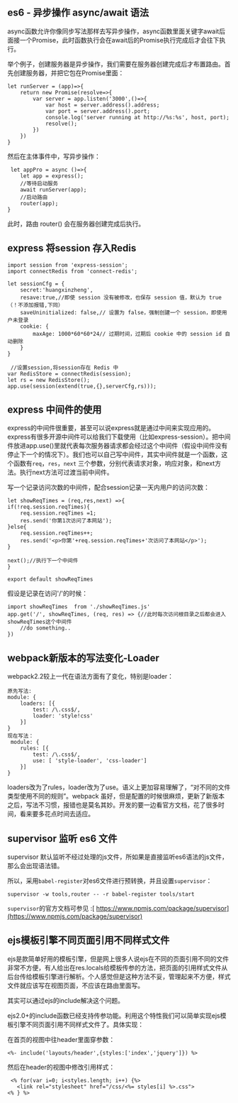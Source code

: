 es6 - 异步操作 async/await 语法
---
async函数允许你像同步写法那样去写异步操作，async函数里面关键字await后面接一个Promise，此时函数执行会在await后的Promise执行完成后才会往下执行。

举个例子，创建服务器是异步操作，我们需要在服务器创建完成后才布置路由。首先创建服务器，并把它包在Promise里面：

    let runServer = (app)=>{
		return new Promise(resolve=>{
			var server = app.listen('3000',()=>{
				var host = server.address().address;
  				var port = server.address().port;
				console.log('server running at http://%s:%s', host, port);
				resolve();
			})
		}) 
    } 

然后在主体事件中，写异步操作：

     let appPro = async ()=>{
		let app = express();
		//等待启动服务 
		await runServer(app);
		//启动路由
		router(app);
    }

此时，路由 router() 会在服务器创建完成后执行。

express 将session 存入Redis
---

    import session from 'express-session';
    import connectRedis from 'connect-redis';

    let sessionCfg = {
		secret:'huangxinzheng',
		resave:true,//即使 session 没有被修改，也保存 session 值，默认为 true（！不添加报错,下同）
		saveUninitialized: false,// 设置为 false，强制创建一个 session，即使用户未登录
		cookie: {
		    maxAge: 1000*60*60*24// 过期时间，过期后 cookie 中的 session id 自动删除
		}
	}
	
     //设置session,将session存在 Redis 中
	var RedisStore = connectRedis(session);
	let rs = new RedisStore();
	app.use(session(extend(true,{},serverCfg,rs)));

express 中间件的使用
---
express的中间件很重要，甚至可以说express就是通过中间来实现应用的。express有很多开源中间件可以给我们下载使用（比如express-session）。把中间件放进app.use()里就代表每次服务器请求都会经过这个中间件（假设中间件没有停止下一个的情况下）。我们也可以自己写中间件，其实中间件就是一个函数，这个函数有`req`，`res`，`next` 三个参数，分别代表请求对象，响应对象，和next方法。执行next方法可过渡当前中间件。

写一个记录访问次数的中间件，配合session记录一天内用户的访问次数：

    let showReqTimes = (req,res,next) =>{
	if(!req.session.reqTimes){
		req.session.reqTimes =1;
		res.send('你第1次访问了本网站');
	}else{
		req.session.reqTimes++;
		res.send('<p>你第'+req.session.reqTimes+'次访问了本网站</p>');
	}
	
	next();//执行下一个中间件
    }

    export default showReqTimes

假设是记录在访问'/'的时候：

    import showReqTimes  from './showReqTimes.js'
    app.get('/', showReqTimes, (req, res) => {//此时每次访问根目录之后都会进入showReqTimes这个中间件
		//do something..
    })

webpack新版本的写法变化-Loader
---
webpack2.2较上一代在语法方面有了变化，特别是loader：

	原先写法:
	module: {
		loaders: [{
			test: /\.css$/,
			loader: 'style!css'
		}]
	}
	现在写法：
	 module: {
        rules: [{
            test: /\.css$/,
            use: [ 'style-loader', 'css-loader']
        }]
    }

loaders改为了rules，loader改为了use。语义上更加容易理解了，“对不同的文件类型使用不同的规则”。webpack 虽好，但是配置的时候很麻烦，更新了新版本之后，写法不习惯，报错也是莫名其妙。开发的要一边看官方文档，花了很多时间，看来要多花点时间去适应。


supervisor 监听 es6 文件
---
supervisor 默认监听不经过处理的js文件，所如果是直接监听es6语法的js文件，那么会出现语法错。

所以，采用`babel-register`对es6文件进行预转换，并且设置`supervisor`：

	supervisor -w tools,router -- -r babel-register tools/start

`supervisor`的官方文档可参见 :[ https://www.npmjs.com/package/supervisor](https://www.npmjs.com/package/supervisor)

ejs模板引擎不同页面引用不同样式文件
---
ejs是款简单好用的模板引擎，但是网上很多人说ejs在不同的页面引用不同的文件非常不方便，有人给出在res.locals给模板传参的方法，把页面的引用样式文件从后台传给模板引擎进行解析。个人感觉但是这种方法不妥，管理起来不方便，样式文件就应该写在视图页面，不应该在路由里面写。

其实可以通过ejs的include解决这个问题。

ejs2.0+的include函数已经支持传参功能。利用这个特性我们可以简单实现ejs模板引擎不同页面引用不同样式文件了。具体实现：

在首页的视图中往header里面穿参数：
	
	<%- include('layouts/header',{styles:['index','jquery']}) %>

然后在header的视图中修改引用样式：

	 <% for(var i=0; i<styles.length; i++) {%>
       <link rel="stylesheet" href="/css/<%= styles[i] %>.css">
    <% } %>